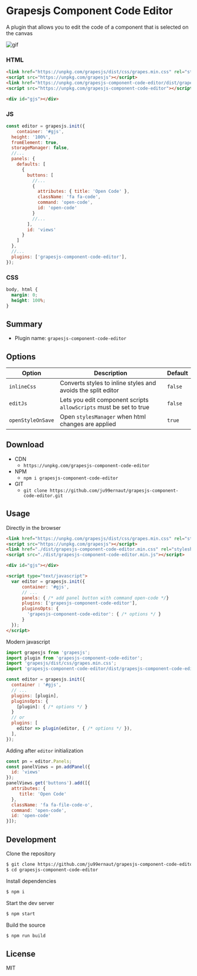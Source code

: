 # Grapesjs Component Code Editor

A plugin that allows you to edit the code of a component that is selected on the canvas

![gif](https://media.giphy.com/media/mDGcQfZdQGHUAhlLD7/giphy.gif)

### HTML
```html
<link href="https://unpkg.com/grapesjs/dist/css/grapes.min.css" rel="stylesheet">
<script src="https://unpkg.com/grapesjs"></script>
<link href="https://unpkg.com/grapesjs-component-code-editor/dist/grapesjs-component-code-editor.min.css" rel="stylesheet">
<script src="https://unpkg.com/grapesjs-component-code-editor"></script>

<div id="gjs"></div>
```

### JS
```js
const editor = grapesjs.init({
	container: '#gjs',
  height: '100%',
  fromElement: true,
  storageManager: false,
  //...
  panels: {
    defaults: [
      {
        buttons: [
          //...
          {
            attributes: { title: 'Open Code' },
            className: 'fa fa-code',
            command: 'open-code',
            id: 'open-code'
          }
          //...
        ],
        id: 'views'
      }
    ]
  },
  //...
  plugins: ['grapesjs-component-code-editor'],
});
```

### CSS
```css
body, html {
  margin: 0;
  height: 100%;
}
```


## Summary

* Plugin name: `grapesjs-component-code-editor`



## Options

| Option | Description | Default |
|-|-|-
| `inlineCss` | Converts styles to inline styles and avoids the split editor | `false` |
| `editJs` | Lets you edit component scripts `allowScripts` must be set to true | `false` |
| `openStyleOnSave` | Open `stylesManager` when html changes are applied | `true` |



## Download

* CDN
  * `https://unpkg.com/grapesjs-component-code-editor`
* NPM
  * `npm i grapesjs-component-code-editor`
* GIT
  * `git clone https://github.com/ju99ernaut/grapesjs-component-code-editor.git`



## Usage

Directly in the browser
```html
<link href="https://unpkg.com/grapesjs/dist/css/grapes.min.css" rel="stylesheet"/>
<script src="https://unpkg.com/grapesjs"></script>
<link href="./dist/grapesjs-component-code-editor.min.css" rel="stylesheet">
<script src="./dist/grapesjs-component-code-editor.min.js"></script>

<div id="gjs"></div>

<script type="text/javascript">
  var editor = grapesjs.init({
      container: '#gjs',
      // ...
      panels: { /* add panel button with command open-code */}
      plugins: ['grapesjs-component-code-editor'],
      pluginsOpts: {
        'grapesjs-component-code-editor': { /* options */ }
      }
  });
</script>
```

Modern javascript
```js
import grapesjs from 'grapesjs';
import plugin from 'grapesjs-component-code-editor';
import 'grapesjs/dist/css/grapes.min.css';
import 'grapesjs-component-code-editor/dist/grapesjs-component-code-editor.min.css';

const editor = grapesjs.init({
  container : '#gjs',
  // ...
  plugins: [plugin],
  pluginsOpts: {
    [plugin]: { /* options */ }
  }
  // or
  plugins: [
    editor => plugin(editor, { /* options */ }),
  ],
});
```

Adding after `editor` initialization
```js
const pn = editor.Panels;
const panelViews = pn.addPanel({
  id: 'views'
});
panelViews.get('buttons').add([{
  attributes: {
     title: 'Open Code'
  },
  className: 'fa fa-file-code-o',
  command: 'open-code',
  id: 'open-code'
}]);
```



## Development

Clone the repository

```sh
$ git clone https://github.com/ju99ernaut/grapesjs-component-code-editor.git
$ cd grapesjs-component-code-editor
```

Install dependencies

```sh
$ npm i
```

Start the dev server

```sh
$ npm start
```

Build the source

```sh
$ npm run build
```



## License

MIT
